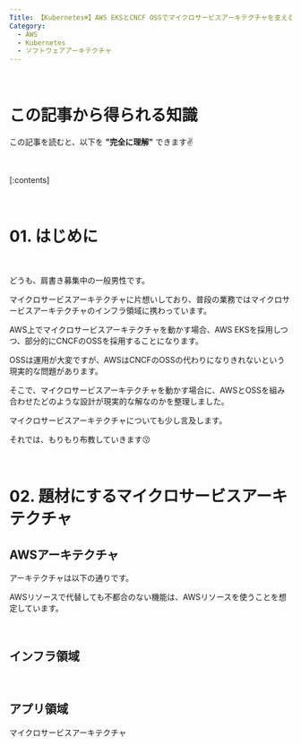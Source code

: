 ```yaml
---
Title: 【Kubernetes☸️】AWS EKSとCNCF OSSでマイクロサービスアーキテクチャを支えるインフラ設計プラクティス
Category:
  - AWS
  - Kubernetes
  - ソフトウェアアーキテクチャ
---
```


<br>

# この記事から得られる知識

この記事を読むと、以下を **"完全に理解"** できます✌️

<br>

[:contents]

<br>

# 01. はじめに

<br>

どうも、肩書き募集中の一般男性です。

マイクロサービスアーキテクチャに片想いしており、普段の業務ではマイクロサービスアーキテクチャのインフラ領域に携わっています。

AWS上でマイクロサービスアーキテクチャを動かす場合、AWS EKSを採用しつつ、部分的にCNCFのOSSを採用することになります。

OSSは運用が大変ですが、AWSはCNCFのOSSの代わりになりきれないという現実的な問題があります。

そこで、マイクロサービスアーキテクチャを動かす場合に、AWSとOSSを組み合わせたどのような設計が現実的な解なのかを整理しました。

マイクロサービスアーキテクチャについても少し言及します。

それでは、もりもり布教していきます😗

<br>

# 02. 題材にするマイクロサービスアーキテクチャ

## AWSアーキテクチャ

アーキテクチャは以下の通りです。

AWSリソースで代替しても不都合のない機能は、AWSリソースを使うことを想定しています。

<br>

## インフラ領域

<br>

## アプリ領域

マイクロサービスアーキテクチャ

<br>
